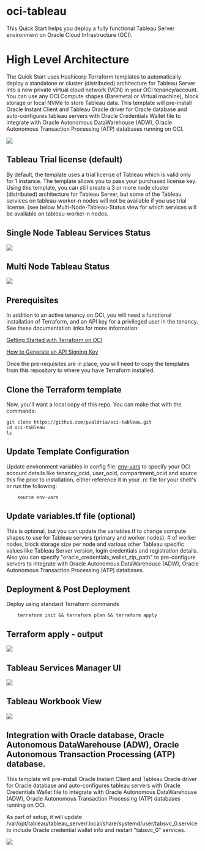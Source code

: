 # oci-tableau
This Quick Start helps you deploy a fully functional Tableau Server environment on Oracle Cloud Infrastructure (OCI).

# High Level Architecture
The Quick Start uses Hashicorp Terraform templates to automatically deploy a standalone or cluster (distributed) architecture for Tableau Server into a new private virtual cloud network (VCN) in your OCI tenancy/account.  You can use any OCI Compute shapes (Baremetal or Virtual machine), block storage or local NVMe to store Tableau data. This template will pre-install Oracle Instant Client  and Tableau Oracle driver for Oracle database and auto-configures tableau servers with Oracle Credentials Wallet file to integrate with Oracle Autonomous DataWarehouse (ADW),  Oracle Autonomous Transaction Processing (ATP) databases running on OCI. 

![](./images/architecture.PNG)

## Tableau Trial license (default)
By default, the template uses a trial license of Tableau which is valid only for 1 instance.  The template allows you to pass your purchased license key.  Using this template, you can still create a 3 or more node cluster (distributed) architecture for Tableau Server, but some of the Tableau services on tableau-worker-n nodes will not be available if you use trial license. (see below Multi-Node-Tableau-Status view for which services will be available on tableau-worker-n nodes. 

## Single Node Tableau Services Status
![](./images/Single-Node-Tableau-Services-Status.PNG)

## Multi Node Tableau Status 
![](./images/Multi-Node-Tableau-Status.PNG)

## Prerequisites
In addition to an active tenancy on OCI, you will need a functional installation of Terraform, and an API key for a privileged user in the tenancy.  See these documentation links for more information:

[Getting Started with Terraform on OCI](https://docs.cloud.oracle.com/iaas/Content/API/SDKDocs/terraformgetstarted.htm)

[How to Generate an API Signing Key](https://docs.cloud.oracle.com/iaas/Content/API/Concepts/apisigningkey.htm#How)

Once the pre-requisites are in place, you will need to copy the templates from this repository to where you have Terraform installed.

## Clone the Terraform template
Now, you'll want a local copy of this repo.  You can make that with the commands:

    git clone https://github.com/pvaldria/oci-tableau.git
    cd oci-tableau
    ls

## Update Template Configuration
Update environment variables in config file: [env-vars](https://github.com/pvaldria/oci-tableau/blob/master/env-vars)  to specify your OCI account details like tenancy_ocid, user_ocid, compartment_ocid and source this file prior to installation, either reference it in your .rc file for your shell's or run the following:

        source env-vars

## Update variables.tf file (optional)
This is optional, but you can update the variables.tf to change compute shapes to use for Tableau servers (primary and worker nodes), # of worker nodes, block storage size per node and various other Tableau specific values like Tableau Server version, login credentials and registration details.  Also you can specify "oracle_credentials_wallet_zip_path" to pre-configure servers to integrate with Oracle Autonomous DataWarehouse (ADW),  Oracle Autonomous Transaction Processing (ATP) databases. 

## Deployment & Post Deployment

Deploy using standard Terraform commands

        terraform init && terraform plan && terraform apply

## Terraform apply - output 
![](./images/Single-Node-TF-apply.PNG)

## Tableau Services Manager UI
![](./images/Single-Node-8850-Tableau-Services-Manager-UI.PNG)

## Tableau Workbook View
![](./images/Workbook-View.PNG)

## Integration with Oracle database, Oracle Autonomous DataWarehouse (ADW),  Oracle Autonomous Transaction Processing (ATP) database. 
This template will pre-install Oracle Instant Client  and Tableau Oracle driver for Oracle database and auto-configures tableau servers with Oracle Credentials Wallet file to integrate with Oracle Autonomous DataWarehouse (ADW),  Oracle Autonomous Transaction Processing (ATP) databases running on OCI. 

As part of setup, it will update /var/opt/tableau/tableau_server/.local/share/systemd/user/tabsvc_0.service to include Oracle credential wallet info and restart "tabsvc_0" services. 

![](./images/Connected-2-Different-Oracle-DBs.PNG)
